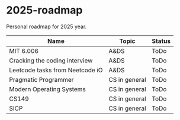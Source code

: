# 2025-roadmap
Personal roadmap for 2025 year.

| Name | Topic | Status |
| ----- | ------ | ----- | 
| MIT 6.006 | A&DS | ToDo |
| Cracking the coding interview | A&DS | ToDo |
| Leetcode tasks from Neetcode iO | A&DS | ToDo |
| Pragmatic Programmer | CS in general | ToDo |
| Modern Operating Systems | CS in general | ToDo |
| CS149 | CS in general | ToDo |
| SICP | CS in general | ToDo |










